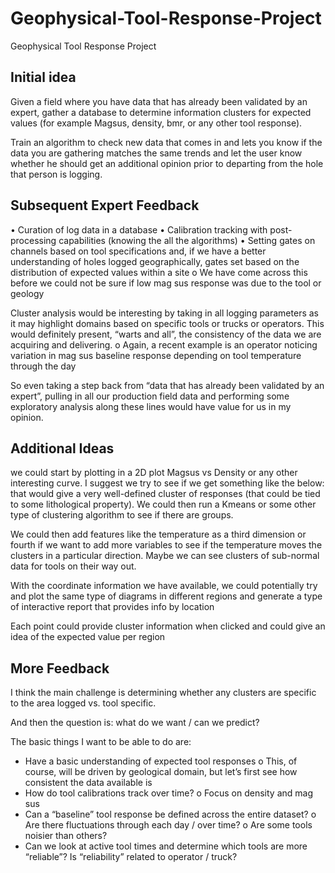 # Geophysical-Tool-Response-Project
Geophysical Tool Response Project

## Initial idea

Given a field where you have data that has already been validated by an expert, gather a database to determine information clusters for expected values (for example Magsus, density, bmr, or any other tool response).


Train an algorithm to check new data that comes in and lets you know if the data you are gathering matches the same trends and let the user know whether he should get an additional opinion prior to departing from the hole that person is logging.

## Subsequent Expert Feedback

•	Curation of log data in a database
•	Calibration tracking with post-processing capabilities (knowing the all the algorithms)
•	Setting gates on channels based on tool specifications and, if we have a better understanding of holes logged geographically, gates set based on the distribution of expected values within a site
o	We have come across this before we could not be sure if low mag sus response was due to the tool or geology
 
Cluster analysis would be interesting by taking in all logging parameters as it may highlight domains based on specific tools or trucks or operators. This would definitely present, “warts and all”, the consistency of the data we are acquiring and delivering.
o	Again, a recent example is an operator noticing variation in mag sus baseline response depending on tool temperature through the day
 
So even taking a step back from “data that has already been validated by an expert”, pulling in all our production field data and performing some exploratory analysis along these lines would have value for us in my opinion.


## Additional Ideas

we could start by plotting in a 2D plot Magsus vs Density or any other interesting curve. I suggest we try to see if we get something like the below:  that would give a very well-defined cluster of responses (that could be tied to some lithological property). We could then run a Kmeans or some other type of clustering algorithm to see if there are groups.

 
We could then add features like the temperature as a third dimension or fourth if we want to add more variables to see if the temperature moves the clusters in a particular direction. Maybe we can see clusters of sub-normal data for tools on their way out.

With the coordinate information we have available, we could potentially try and plot the same type of diagrams in different regions and generate a type of interactive report that provides info by location  

 
Each point could provide cluster information when clicked and could give an idea of the expected value per region

## More Feedback


I think the main challenge is determining whether any clusters are specific to the area logged vs. tool specific.

And then the question is: what do we want / can we predict?

The basic things I want to be able to do are:
-	Have a basic understanding of expected tool responses
o	This, of course, will be driven by geological domain, but let’s first see how consistent the data available is
-	How do tool calibrations track over time?
o	Focus on density and mag sus
-	Can a “baseline” tool response be defined across the entire dataset?
o	Are there fluctuations through each day / over time?
o	Are some tools noisier than others?
-	Can we look at active tool times and determine which tools are more “reliable”? Is “reliability” related to operator / truck?

 

